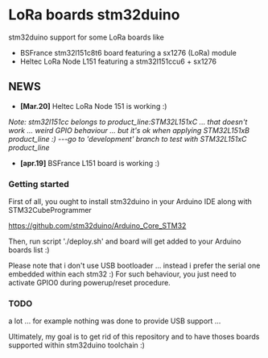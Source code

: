 # LoRa boards stm32duino
stm32duino support for some LoRa boards like
  * BSFrance stm32l151c8t6 board featuring a sx1276 (LoRa) module
  * Heltec LoRa Node L151 featuring a stm32l151ccu6 + sx1276

## NEWS ##
 * **[Mar.20]** Heltec LoRa Node 151 is working :)

 *Note: stm32l151cc belongs to product_line:STM32L151xC ... that doesn't work ... weird GPIO behaviour ... but it's ok when applying STM32L151xB product_line :)  ---go to 'development' branch to test with STM32L151xC product_line*

 * **[apr.19]** BSFrance L151 board is working :)

### Getting started
First of all, you ought to install stm32duino in your Arduino IDE along with STM32CubeProgrammer

https://github.com/stm32duino/Arduino_Core_STM32

Then, run script './deploy.sh' and board will get added to your Arduino boards list :)

Please note that i don't use USB bootloader ... instead i prefer the serial one embedded within each stm32 :)
For such behaviour, you just need to activate GPIO0 during powerup/reset procedure.

### TODO
a lot ... for example nothing was done to provide USB support ...

Ultimately, my goal is to get rid of this repository and to have thoses boards supported within stm32duino toolchain :)

